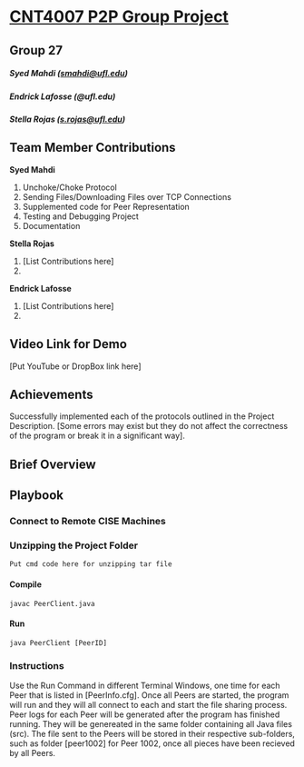 # <u>CNT4007 P2P Group Project</u>

## Group 27
##### <i>Syed Mahdi (smahdi@ufl.edu)</i> 
##### <i>Endrick Lafosse (@ufl.edu)</i>
##### <i>Stella Rojas (s.rojas@ufl.edu)</i>

## Team Member Contributions
**Syed Mahdi**
1. Unchoke/Choke Protocol
2. Sending Files/Downloading Files over TCP Connections
3. Supplemented code for Peer Representation
4. Testing and Debugging Project
5. Documentation

**Stella Rojas**
1. [List Contributions here]
2. 

**Endrick Lafosse**
1. [List Contributions here]
2. 

## Video Link for Demo 
[Put YouTube or DropBox link here]

## Achievements
Successfully implemented each of the protocols outlined in the Project Description. [Some errors may exist but they do not affect the correctness of the program or break it in a significant way].

## Brief Overview


## Playbook

### Connect to Remote CISE Machines


### Unzipping the Project Folder
    Put cmd code here for unzipping tar file

#### Compile
    javac PeerClient.java   
#### Run
    java PeerClient [PeerID]

### Instructions
Use the Run Command in different Terminal Windows, one time for each Peer that is listed in [PeerInfo.cfg]. Once all Peers are started, the program will run and they will all connect to each and start the file sharing process. Peer logs for each Peer will be generated after the program has finished running. They will be genereated in the same folder containing all Java files (src). The file sent to the Peers will be stored in their respective sub-folders, such as folder [peer1002] for Peer 1002, once all pieces have been recieved by all Peers.

